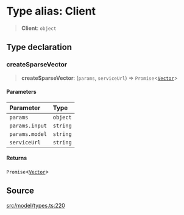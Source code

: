 # Type alias: Client

> **Client**: `object`

## Type declaration

### createSparseVector

> **createSparseVector**: (`params`, `serviceUrl`) => `Promise`\<[`Vector`](Vector.md)\>

#### Parameters

| Parameter | Type |
| :------ | :------ |
| `params` | `object` |
| `params.input` | `string` |
| `params.model` | `string` |
| `serviceUrl` | `string` |

#### Returns

`Promise`\<[`Vector`](Vector.md)\>

## Source

[src/model/types.ts:220](https://github.com/dexaai/llm-tools/blob/2b78745/src/model/types.ts#L220)
